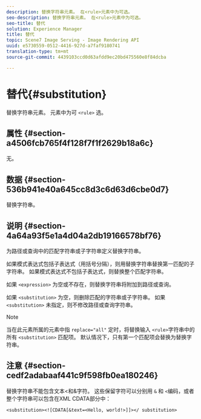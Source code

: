 ```yaml
---
description: 替换字符串元素。 在<rule>元素中为可选。
seo-description: 替换字符串元素。 在<rule>元素中为可选。
seo-title: 替代
solution: Experience Manager
title: 替代
topic: Scene7 Image Serving - Image Rendering API
uuid: e5730559-0512-4416-927d-a7faf9180741
translation-type: tm+mt
source-git-commit: 4439103ccd0d63afdd9ec20bd475560e8f84dcba

---
```



# 替代{#substitution}

替换字符串元素。 元素中为可 `<rule>` 选。

## 属性 {#section-a4506fcb765f4f128f7f1f2629b18a6c}

无。

## 数据 {#section-536b941e40a645cc8d3c6d63d6cbe0d7}

替换字符串。

## 说明 {#section-4a64a93f5e1a4d04a2db19166578bf76}

为路径或查询中的匹配字符串或子字符串定义替换字符串。

如果模式表达式包括子表达式（用括号分隔），则用替换字符串替换第一匹配的子字符串。 如果模式表达式不包括子表达式，则替换整个匹配字符串。

如果 `<expression>` 为空或不存在，则替换字符串将附加到路径或查询。

如果 `<substitution>` 为空，则删除匹配的字符串或子字符串。 如果 `<substitution>` 未指定，则不修改路径或查询字符串。

>[!NOTE]
>
>当在此元素所属的元素中指 `replace="all"` 定时，将替换输入 `<rule>`字符串中的所有 `<substitution>` 匹配项。 默认情况下，只有第一个匹配项会替换为替换字符串。

## 注意 {#section-cedf2adabaaf441c9f598fb0ea180246}

替换字符串不能包含文本&lt;和&amp;字符。 这些保留字符可以分别用 `&` 和 `<`编码，或者整个字符串可以包含在XML CDATA部分中：

`<substitution><![CDATA[&text=<Hello, world!>]]></ substitution>`
